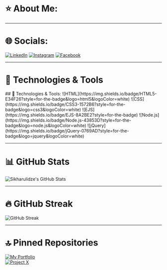 # ⭐ About Me:

---

# 🌐 Socials: 
<p align="left">
    <a href="https://www.linkedin.com/in/mariam-sikharulidze-094a2a351/"><img src="https://img.shields.io/badge/LinkedIn-blue?style=flat&logo=linkedin&logoColor=white" alt="LinkedIn"></a>
    <a href="https://www.instagram.com/sikharulidzemariamii/"><img src="https://img.shields.io/badge/Instagram-E4405F?style=flat&logo=instagram&logoColor=white" alt="Instagram"></a>
     <a href="https://www.facebook.com/mariam.sixarulidze.73"><img src="https://img.shields.io/badge/Facebook-1877F2?style=flat&logo=facebook&logoColor=white" alt="Facebook"></a>
</p>

---

# 🌟 Technologies & Tools  
<p align="left">
## 🌟 Technologies & Tools:
![HTML](https://img.shields.io/badge/HTML5-E34F26?style=for-the-badge&logo=html5&logoColor=white)
![CSS](https://img.shields.io/badge/CSS3-1572B6?style=for-the-badge&logo=css3&logoColor=white)
![EJS](https://img.shields.io/badge/EJS-8A2BE2?style=for-the-badge)
![Node.js](https://img.shields.io/badge/Node.js-43853D?style=for-the-badge&logo=node.js&logoColor=white)
![jQuery](https://img.shields.io/badge/jQuery-0769AD?style=for-the-badge&logo=jquery&logoColor=white)


</p> 

---

# 📊 GitHub Stats  
![Sikharulidze's GitHub Stats](https://github-readme-stats.vercel.app/api?username=Sikharulidze&show_icons=true&count_private=true&theme=dark)

---

# 🔥 GitHub Streak  
![GitHub Streak](https://github-readme-streak-stats.herokuapp.com/?user=Sikharulidze&theme=dark)

---

# 🔝 Pinned Repositories  
[![My Portfolio](https://github-readme-stats.vercel.app/api/pin/?username=Sikharulidze&repo=portfolio)](https://github.com/Sikharulidze/portfolio)  
[![Project X](https://github-readme-stats.vercel.app/api/pin/?username=Sikharulidze&repo=project-x)](https://github.com/Sikharulidze/project-x)


